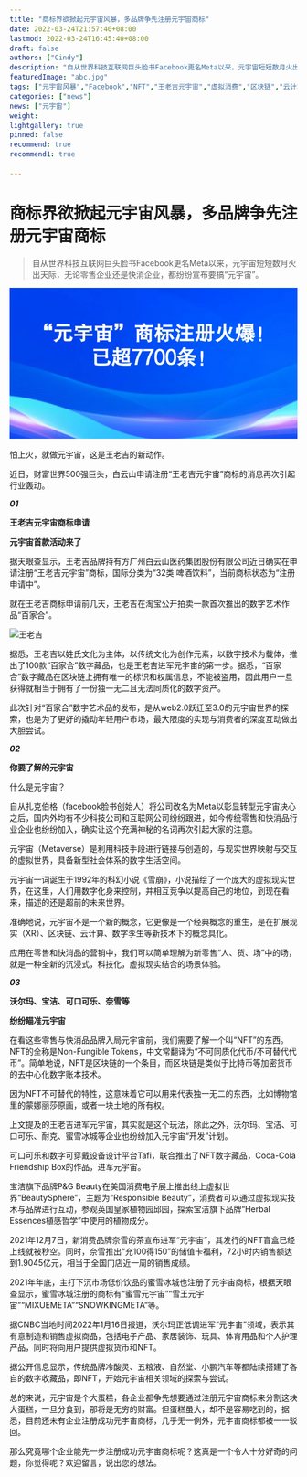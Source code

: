 ```yaml
---
title: "商标界欲掀起元宇宙风暴，多品牌争先注册元宇宙商标"
date: 2022-03-24T21:57:40+08:00
lastmod: 2022-03-24T16:45:40+08:00
draft: false
authors: ["Cindy"]
description: "自从世界科技互联网巨头脸书Facebook更名Meta以来，元宇宙短短数月火出天际，无论零售企业还是快消企业，都纷纷宣布要搞“元宇宙”。"
featuredImage: "abc.jpg"
tags: ["元宇宙风暴","Facebook","NFT","王老吉元宇宙","虚拟消费","区块链","云计算","数字孪生"]
categories: ["news"]
news: ["元宇宙"]
weight: 
lightgallery: true
pinned: false
recommend: true
recommend1: true

---
```


# 商标界欲掀起元宇宙风暴，多品牌争先注册元宇宙商标

> 自从世界科技互联网巨头脸书Facebook更名Meta以来，元宇宙短短数月火出天际，无论零售企业还是快消企业，都纷纷宣布要搞“元宇宙”。

![sds](abc.jpg)



怕上火，就做元宇宙，这是王老吉的新动作。

近日，财富世界500强巨头，白云山申请注册“王老吉元宇宙”商标的消息再次引起行业轰动。

***01***

**王老吉元宇宙商标申请**

**元宇宙首款活动来了**

据天眼查显示，王老吉品牌持有方广州白云山医药集团股份有限公司近日确实在申请注册“王老吉元宇宙”商标，国际分类为“32类 啤酒饮料”，当前商标状态为“注册申请中”。

就在王老吉商标申请前几天，王老吉在淘宝公开拍卖一款首次推出的数字艺术作品“百家合”。

![王老吉](https://pics6.baidu.com/feed/f703738da97739122b63f63cc3206911377ae2ed.jpeg?token=dc867e9327aba06f951c27ced9ee391e)



据悉，王老吉以姓氏文化为主体，以传统文化为创作元素，以数字技术为载体，推出了100款“百家合”数字藏品，也是王老吉进军元宇宙的第一步。据悉，“百家合”数字藏品在区块链上拥有唯一的标识和权属信息，不能被盗用，因此用户一旦获得就相当于拥有了一份独一无二且无法同质化的数字资产。

此次针对“百家合”数字艺术品的发布，是从web2.0跃迁至3.0的元宇宙世界的探索，也是为了更好的撬动年轻用户市场，最大限度的实现与消费者的深度互动做出大胆尝试。

***02***

**你要了解的元宇宙**

什么是元宇宙？

自从扎克伯格（facebook脸书创始人）将公司改名为Meta以彰显转型元宇宙决心之后，国内外均有不少科技公司和互联网公司纷纷跟进，如今传统零售和快消品行业企业也纷纷加入，确实让这个充满神秘的名词再次引起大家的注意。

元宇宙（Metaverse）是利用科技手段进行链接与创造的，与现实世界映射与交互的虚拟世界，具备新型社会体系的数字生活空间。

元宇宙一词诞生于1992年的科幻小说《雪崩》，小说描绘了一个庞大的虚拟现实世界，在这里，人们用数字化身来控制，并相互竞争以提高自己的地位，到现在看来，描述的还是超前的未来世界。

准确地说，元宇宙不是一个新的概念，它更像是一个经典概念的重生，是在扩展现实（XR）、区块链、云计算、数字孪生等新技术下的概念具化。

应用在零售和快消品的营销中，我们可以简单理解为新零售“人、货、场”中的场，就是一种全新的沉浸式，科技化，虚拟现实结合的场景体验。

***03***

**沃尔玛、宝洁、可口可乐、奈雪等**

**纷纷瞄准元宇宙**

在看这些零售与快消品品牌入局元宇宙前，我们需要了解一个叫“NFT”的东西。NFT的全称是Non-Fungible Tokens，中文常翻译为“不可同质化代币/不可替代代币”。简单地说，NFT是区块链的一个条目，而区块链是类似于比特币等加密货币的去中心化数字账本技术。

 

因为NFT不可替代的特性，这意味着它可以用来代表独一无二的东西，比如博物馆里的蒙娜丽莎原画，或者一块土地的所有权。

上文提及的王老吉进军元宇宙，其实就是这个玩法，除此之外，沃尔玛、宝洁、可口可乐、耐克、蜜雪冰城等企业也纷纷加入元宇宙“开发”计划。

可口可乐和数字可穿戴设备设计平台Tafi，联合推出了NFT数字藏品，Coca-Cola Friendship Box的作品，进军元宇宙。

宝洁旗下品牌P&G Beauty在美国消费电子展上推出线上虚拟世界“BeautySphere”，主题为“Responsible Beauty”，消费者可以通过虚拟现实技术与品牌进行互动，参观英国皇家植物园邱园，探索宝洁旗下品牌“Herbal Essences植感哲学”中使用的植物成分。

2021年12月7日，新消费品牌奈雪的茶宣布进军“元宇宙”，其发行的NFT盲盒已经上线就被秒空。同时，奈雪推出“充100得150”的储值卡福利，72小时内销售额达到1.9045亿元，相当于全国门店近一周的销售成绩。

2021年年底，主打下沉市场低价饮品的蜜雪冰城也注册了元宇宙商标，根据天眼查显示，蜜雪冰城注册的商标有“蜜雪元宇宙”“雪王元宇宙”“MIXUEMETA”“SNOWKINGMETA”等。

据CNBC当地时间2022年1月16日报道，沃尔玛正低调进军“元宇宙”领域，表示其有意制造和销售虚拟商品，包括电子产品、家居装饰、玩具、体育用品和个人护理产品，同时将向用户提供虚拟货币和NFT。

据公开信息显示，传统品牌冷酸灵、五粮液、自然堂、小鹏汽车等都陆续搭建了各自的数字收藏品，即NFT，开始元宇宙相关领域的探索与尝试。

总的来说，元宇宙是个大蛋糕，各企业都争先想要通过注册元宇宙商标来分割这块大蛋糕，一旦分食到，那将是无穷的财富。但蛋糕虽大，却不是容易吃到的，据悉，目前还未有企业注册成功元宇宙商标，几乎无一例外，元宇宙商标都被一一驳回。

那么究竟哪个企业能先一步注册成功元宇宙商标呢？这真是一个令人十分好奇的问题，你觉得呢？欢迎留言，说出您的想法。

